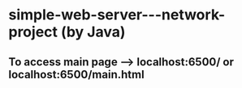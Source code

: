 # simple-web-server---network-project (by Java)
## To access main page --> localhost:6500/ or localhost:6500/main.html

